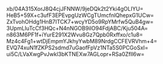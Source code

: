 xb/04A315XorJ8Q4cjJFNNW/9jeDQk2t2Yki4gOLIYU=
HeB5+59X+c3ufF3EPEvpgUzWCgTUmcfnlQhepxG1UCw=
ZxTvohOHdg1HnB7ITCK7+wcyYD5o9RpYMrfw5QuB4gw=
3UpmLIuTcCf3HQc+N4nNGOB9ilO94FdjABC/Kju504A=
n863M6PF1f+iYurE291X2Wvu8Gz7Qpb0Rxffxo/c1u8=
Mz4c4Fg1+wtDjEmpmYJkhyYwbM89NrdgCCFEVRVhm+4=
EVQ74xuN1fZKPS2sdmd7uGaofFpVz1NTa5S0PCGoSxI=
ui5C/LVaXwgPvJwkl3bKTNEXw7AGLopr+RSa0Zfll6w=
